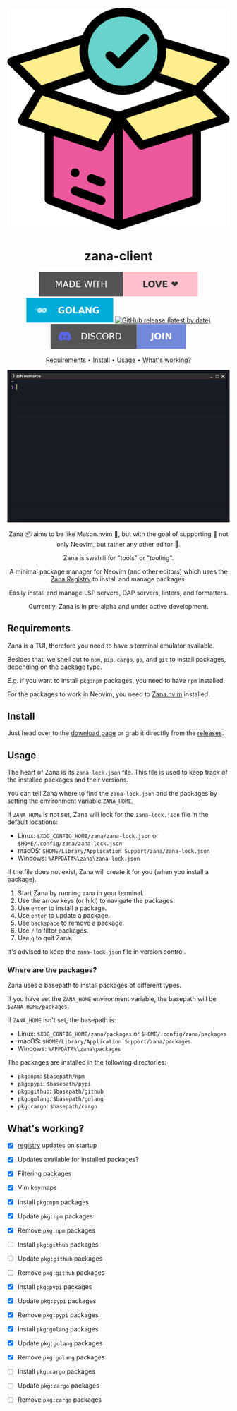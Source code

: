 <div align="center">

![Zana Logo](assets/logo.svg)

# zana-client

[![Made with love](assets/badge-made-with-love.svg)](https://github.com/mistweaverco/zana-client/graphs/contributors)
[![Go](assets/badge-golang.svg)](https://golang.org/)
[![GitHub release (latest by date)](https://img.shields.io/github/v/release/mistweaverco/zana-client?style=for-the-badge)](https://github.com/mistweaverco/zana-client/releases/latest)
[![Discord](assets/badge-discord.svg)](https://getzana.net/discord)

[Requirements](#requirements) • [Install](#install) • [Usage](#usage) • [What's working?](#whats-working)

<p></p>

![Zana Demo Gif](assets/demo.gif)

<p></p>

Zana 📦 aims to be like Mason.nvim 🧱,
but with the goal of supporting 🌈 not only Neovim,
but rather any other editor 🫶.

Zana is swahili for "tools" or "tooling".

A minimal package manager for Neovim (and other editors) which
uses the [Zana Registry][zana-registry] to install and manage packages.

Easily install and manage LSP servers, DAP servers, linters, and formatters.

<p></p>

Currently, Zana is in pre-alpha and under active development.

<p></p>

</div>

## Requirements

Zana is a TUI, therefore you need to have a terminal emulator available.

Besides that, we shell out to `npm`, `pip`, `cargo`, `go`, and `git` to install packages,
depending on the package type.

E.g. if you want to install `pkg:npm` packages, you need to have `npm` installed.

For the packages to work in Neovim, you need to
[Zana.nvim](https://github.com/mistweaverco/zana.nvim) installed.

## Install

Just head over to the [download page][download-page] or
grab it directtly from the [releases][releases-page].

## Usage

The heart of Zana is its `zana-lock.json` file.
This file is used to keep track of the installed packages and their versions.

You can tell Zana where to find the `zana-lock.json` and
the packages by setting the environment variable `ZANA_HOME`.

If `ZANA_HOME` is not set,
Zana will look for the `zana-lock.json` file in the default locations:

- Linux: `$XDG_CONFIG_HOME/zana/zana-lock.json` or `$HOME/.config/zana/zana-lock.json`
- macOS: `$HOME/Library/Application Support/zana/zana-lock.json`
- Windows: `%APPDATA%\zana\zana-lock.json`

If the file does not exist,
Zana will create it for you (when you install a package).

1. Start Zana by running `zana` in your terminal.
2. Use the arrow keys (or hjkl) to navigate the packages.
3. Use `enter` to install a package.
4. Use `enter` to update a package.
5. Use `backspace` to remove a package.
6. Use `/` to filter packages.
7. Use `q` to quit Zana.

It's advised to keep the `zana-lock.json` file in version control.

### Where are the packages?

Zana uses a basepath to install packages of different types.

If you have set the `ZANA_HOME` environment variable,
the basepath will be `$ZANA_HOME/packages`.

If `ZANA_HOME` isn't set, the basepath is:

- Linux: `$XDG_CONFIG_HOME/zana/packages` or `$HOME/.config/zana/packages`
- macOS: `$HOME/Library/Application Support/zana/packages`
- Windows: `%APPDATA%\zana\packages`

The packages are installed in the following directories:

- `pkg:npm`: `$basepath/npm`
- `pkg:pypi`: `$basepath/pypi`
- `pkg:github`: `$basepath/github`
- `pkg:golang`: `$basepath/golang`
- `pkg:cargo`: `$basepath/cargo`

## What's working?

- [x] [registry](https://github.com/mistweaverco/zana-registry) updates on startup
- [x] Updates available for installed packages?
- [x] Filtering packages
- [x] Vim keymaps
- [x] Install `pkg:npm` packages
- [x] Update `pkg:npm` packages
- [x] Remove `pkg:npm` packages
- [ ] Install `pkg:github` packages
- [ ] Update `pkg:github` packages
- [ ] Remove `pkg:github` packages
- [x] Install `pkg:pypi` packages
- [x] Update `pkg:pypi` packages
- [x] Remove `pkg:pypi` packages
- [x] Install `pkg:golang` packages
- [x] Update `pkg:golang` packages
- [x] Remove `pkg:golang` packages
- [ ] Install `pkg:cargo` packages
- [ ] Update `pkg:cargo` packages
- [ ] Remove `pkg:cargo` packages


[download-page]: https://getzana.net/#download
[releases-page]: https://github.com/mistweaverco/zana-client/releases/latest
[zana-registry]: https://github.com/mistweaverco/zana-registry

